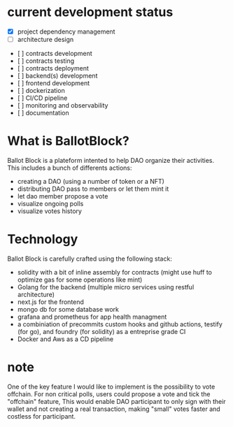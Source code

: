 # current development status
- [x] project dependency management 
- [ ] architecture design
- [ ] contracts development
- [ ] contracts testing
- [ ] contracts deployment
- [ ] backend(s) development
- [ ] frontend development
- [ ] dockerization
- [ ] CI/CD pipeline
- [ ] monitoring and observability
- [ ] documentation


# What is BallotBlock?
Ballot Block is a plateform intented to help DAO organize their activities.
This includes a bunch of differents actions:
- creating a DAO (using a number of token or a NFT)
- distributing DAO pass to members or let them mint it 
- let dao member propose a vote
- visualize ongoing polls
- visualize votes history

# Technology
Ballot Block is carefully crafted using the following stack:
- solidity with a bit of inline assembly for contracts (might use huff to optimize gas for some operations like mint)
- Golang for the backend (multiple micro services using restful architecture)
- next.js for the frontend 
- mongo db for some database work
- grafana and prometheus for app health managment
- a combiniation of precommits custom hooks and github actions, testify (for go), and foundry (for solidity) as a entreprise grade CI 
- Docker and Aws as a CD pipeline

# note 
One of the key feature I would like to implement is the possibility to vote offchain. 
For non critical polls, users could propose a vote and tick the "offchain" feature,
This would enable DAO participant to only sign with their wallet and not creating a real transaction, making "small" votes faster and costless for participant.
